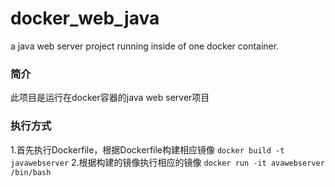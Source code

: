# docker_web_java
a java web server project running inside of one docker container.

### 简介
此项目是运行在docker容器的java web server项目

### 执行方式
1.首先执行Dockerfile，根据Dockerfile构建相应镜像
`docker build -t javawebserver`
2.根据构建的镜像执行相应的镜像
`docker run -it avawebserver /bin/bash`
